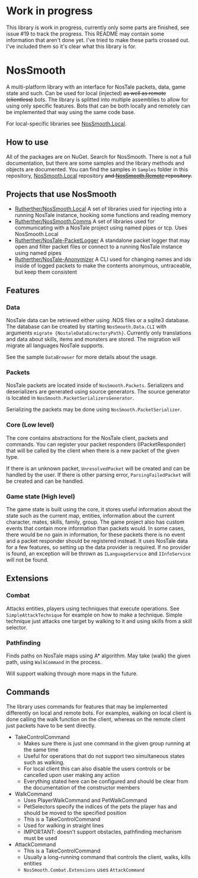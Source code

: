 
# Work in progress

This library is work in progress, currently only some parts are finished, see issue #19 to track the progress.
This README may contain some information that aren't done yet.
I've tried to make these parts crossed out. I've included them so it's
clear what this library is for.

# NosSmooth
A multi-platform library with an interface for NosTale packets, data, game state and such.
Can be used for local (injected) ~~as well as remote (clientless)~~ bots.
The library is splitted into multiple assemblies to allow for
using only specific features. Bots that can be both locally
and remotely can be implemented that way using the same code base.

For local-specific libraries see [NosSmooth.Local](https://github.com/Rutherther/NosSmooth.Local).

## How to use
All of the packages are on NuGet. Search for NosSmooth.
There is not a full documentation, but there are some samples and the
library methods and objects are documented.
You can find the samples in `Samples` folder in this repository,
[NosSmooth.Local](https://github.com/Rutherther/NosSmooth.Local) repository ~~and
[NosSmooth.Remote](https://github.com/Rutherther/NosSmooth.Remote) repository.~~

## Projects that use NosSmooth
- [Rutherther/NosSmooth.Local](https://github.com/Rutherther/NosSmooth.Local) A set of libraries used for injecting into a running NosTale instance, hooking some functions and reading memory
- [Rutherther/NosSmooth.Comms](https://github.com/Rutherther/NosSmooth.Comms) A set of libraries used for communicating with a NosTale project using named pipes or tcp. Uses NosSmooth.Local
- [Rutherther/NosTale-PacketLogger](https://github.com/Rutherther/NosTale-PacketLogger) A standalone packet logger that may open and filter packet files or connect to a running NosTale instance using named pipes
- [Rutherther/NosTale-Anonymizer](https://github.com/Rutherther/NosTale-Anonymizer) A CLI used for changing names and ids inside of logged packets to make the contents anonymous, untraceable, but keep them consistent


## Features

### Data
NosTale data can be retrieved either using .NOS files or a sqlite3 database.
The database can be created by starting `NosSmooth.Data.CLI`
with arguments `migrate {NostaleDataDirectoryPath}`.
Currently only translations and data about skills, items and monsters are stored.
The migration will migrate all languages NosTale supports.

See the sample `DataBrowser` for more details about the usage.

### Packets
NosTale packets are located inside of `NosSmooth.Packets`.
Serializers and deserializers are generated using source generators.
The source generator is located in `NosSmooth.PacketSerializersGenerator`.

Serializing the packets may be done using `NosSmooth.PacketSerializer`.

### Core (Low level)
The core contains abstractions for the NosTale client, packets and commands.
You can register your packet responders (IPacketResponder)
that will be called by the client when there is a new packet of the given type.

If there is an unknown packet, `UnresolvedPacket` will be created
and can be handled by the user. If there is other parsing error,
`ParsingFailedPacket` will be created and can be handled.

### Game state (High level)
The game state is built using the core, it stores useful information about the state
such as the current map, entities, information about the current character, mates, skills, family, group.
The game project also has custom events that contain more information
than packets would. In some cases, there would be no gain in information,
for these packets there is no event and a packet responder should be registered instead.
It uses NosTale data for a few features, so setting up the data provider
is required. If no provider is found, an exception will be thrown
as `ILanguageService` and `IInfoService` will not be found.

## Extensions

### Combat
Attacks entities, players using techniques that execute operations.
See `SimpleAttackTechnique` for example on how to make a technique.
Simple technique just attacks one target by walking to it and using skills
from a skill selector.

### Pathfinding
Finds paths on NosTale maps using A* algorithm.
May take (walk) the given path, using `WalkCommand` in the process.

Will support walking through more maps in the future.

## Commands
The library uses commands for features that may be implemented
differently on local and remote bots. For examples,
walking on local client is done calling the walk function on the client,
whereas on the remote client just packets have to be sent directly.

- TakeControlCommand
  - Makes sure there is just one command in the given group running at the same time
  - Useful for operations that do not support two simultaneous states such as walking.
  - For local client this can also disable the users controls or be cancelled upon user making any action
  - Everything stated here can be configured and should be clear from the documentation of the constructor members
- WalkCommand
  - Uses PlayerWalkCommand and PetWalkCommand
  - PetSelectors specify the indices of the pets the player has and should be moved to the specified position
  - This is a TakeControlCommand
  - Used for walking in straight lines
  - IMPORTANT: doesn't support obstacles, pathfinding mechanism must be used
- AttackCommand
  - This is a TakeControlCommand
  - Usually a long-running command that controls the client, walks, kills entities
  - `NosSmooth.Combat.Extensions` uses `AttackCommand`
